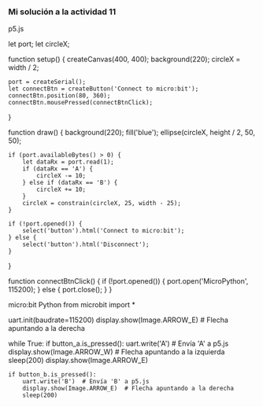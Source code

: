 <!-- Control de movimiento con micro:bit
Enunciado: crea un programa en p5.js que muestre un círculo en la pantalla. Utiliza los botones A y B para controlar la posición en x del círculo en el canvas de p5.js.

Nota: Esta actividad puede requerir combinar dos sesiones de 30 minutos.

Entrega: Código del programa en p5.js y el código para micro:bit. Describe cómo es posible mapear los botones al movimiento del círculo. -->

### Mi solución a la actividad 11

p5.js

let port;
let circleX;

function setup() {
    createCanvas(400, 400);
    background(220);
    circleX = width / 2;

    port = createSerial();
    let connectBtn = createButton('Connect to micro:bit');
    connectBtn.position(80, 360);
    connectBtn.mousePressed(connectBtnClick);
}

function draw() {
    background(220);
    fill('blue');
    ellipse(circleX, height / 2, 50, 50);

    if (port.availableBytes() > 0) {
        let dataRx = port.read(1);
        if (dataRx == 'A') {
            circleX -= 10; 
        } else if (dataRx == 'B') {
            circleX += 10; 
        }
        circleX = constrain(circleX, 25, width - 25); 
    }

    if (!port.opened()) {
        select('button').html('Connect to micro:bit');
    } else {
        select('button').html('Disconnect');
    }
}

function connectBtnClick() {
    if (!port.opened()) {
        port.open('MicroPython', 115200);
    } else {
        port.close();
    }
}

micro:bit Python
from microbit import *

uart.init(baudrate=115200)
display.show(Image.ARROW_E)  # Flecha apuntando a la derecha

while True:
    if button_a.is_pressed():
        uart.write('A')  # Envía 'A' a p5.js
        display.show(Image.ARROW_W)  # Flecha apuntando a la izquierda
        sleep(200)
        display.show(Image.ARROW_E)

    if button_b.is_pressed():
        uart.write('B')  # Envía 'B' a p5.js
        display.show(Image.ARROW_E)  # Flecha apuntando a la derecha
        sleep(200)
